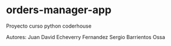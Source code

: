 # orders-manager-app
Proyecto curso python coderhouse

Autores:
Juan David Echeverry Fernandez
Sergio Barrientos Ossa
